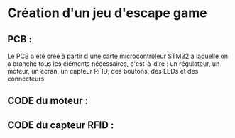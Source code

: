 # Création d'un jeu d'escape game


## PCB : 
Le PCB a été créé à partir d'une carte microcontrôleur STM32 à laquelle on a branché tous les éléments nécessaires, c'est-à-dire : un régulateur, un moteur, un écran, un capteur RFID, des boutons, des LEDs et des connecteurs.


## CODE du moteur :




## CODE du capteur RFID : 

